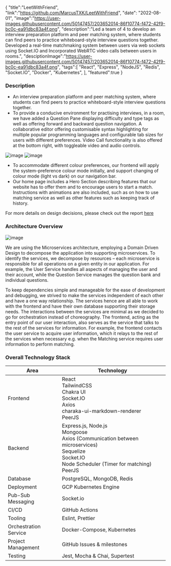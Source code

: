 {
"title":"LeetWithFriend",
"link":"https://github.com/MarcusTXK/LeetWithFriend",
"date": "2022-08-01",
"image":"https://user-images.githubusercontent.com/50147457/203652014-86f10774-f472-42f9-bc0c-ea91dbc83a4f.png",
"description":"Led a team of 4 to develop an interview preparation platform and peer matching system, where students can find peers to practice whiteboard-style interview questions together. Developed a real-time matchmaking system between users via web sockets using Socket.IO and Incorporated WebRTC video calls between users in rooms.",
"desciptionImage":"https://user-images.githubusercontent.com/50147457/203652014-86f10774-f472-42f9-bc0c-ea91dbc83a4f.png",
"tags":[
"React",
"Express",
"NodeJS",
"Redis",
"Socket.IO",
"Docker",
"Kubernetes",
],
"featured":true
}

### Description

- An interview preparation platform and peer matching system, where students can find peers to practice whiteboard-style interview questions together.
- To provide a conducive environment for practising interviews, in a room, we have added a Question Pane displaying difficulty and type tags as well as offering forward and backward question navigation. A collaborative editor offering customisable syntax highlighting for multiple popular programming languages and configurable tab sizes for users with different preferences. Video Call functionality is also offered at the bottom right, with toggleable video and audio controls.

![image](https://user-images.githubusercontent.com/50147457/203652120-1d73e89d-b129-4132-aa24-e8dce2ab587e.png)
![image](https://user-images.githubusercontent.com/50147457/203651935-8a8225a3-68f4-458b-8326-de786042fa00.png)

- To accommodate different colour preferences, our frontend will apply the system-preference colour mode initially, and support changing of colour mode (light vs dark) on our navigation bar.
- Our home page includes a Hero Section describing features that our website has to offer them and to encourage users to start a match. Instructions with animations are also included, such as on how to use matching service as well as other features such as keeping track of history.

For more details on design decisions, please check out the report [here](https://drive.google.com/file/d/17dYqfifKffW5hBYldEGQgPU0FoOkhgbe/view?usp=sharing)

### Architecture Overview

![image](https://user-images.githubusercontent.com/50147457/203652611-432dc3b0-b4c3-4c06-a04a-c71627883480.png)

We are using the Microservices architecture, employing a Domain Driven Design to decompose the application into supporting microservices. To identify the services, we decompose by resources – each microservice is responsible for all operations on a given entity in our application. For example, the User Service handles all aspects of managing the user and their account, while the Question Service manages the question bank and individual questions.

To keep dependencies simple and manageable for the ease of development and debugging, we strived to make the services independent of each other and have a one way relationship. The services hence are all able to work with the frontend and have their own database supporting their storage needs. The interactions between the services are minimal as we decided to go for orchestration instead of choreography. The frontend, acting as the entry point of our user interaction, also serves as the service that talks to the rest of the services for information. For example, the frontend contacts the user service to acquire user information, which it relays to the rest of the services when necessary e.g. when the Matching service requires user information to perform matching.

### Overall Technology Stack

| Area                  | Technology                                                                                                                                                |
| --------------------- | --------------------------------------------------------------------------------------------------------------------------------------------------------- |
| Frontend              | React<br>TailwindCSS<br>Chakra UI<br>Socket.IO<br>Axios<br>charaka-ui-markdown-renderer<br>PeerJS                                                         |
| Backend               | Express.js, Node.js<br>Mongoose<br>Axios (Communication between microservices)<br>Sequelize<br>Socket.IO<br>Node Scheduler (Timer for matching)<br>PeerJS |
| Database              | PostgreSQL, MongoDB, Redis                                                                                                                                |
| Deployment            | GCP Kubernetes Engine                                                                                                                                     |
| Pub-Sub Messaging     | Socket.io                                                                                                                                                 |
| CI/CD                 | GitHub Actions                                                                                                                                            |
| Tooling               | Eslint, Prettier                                                                                                                                          |
| Orchestration Service | Docker-Compose, Kubernetes                                                                                                                                |
| Project Management    | GitHub Issues & milestones                                                                                                                                |
| Testing               | Jest, Mocha & Chai, Supertest                                                                                                                             |
